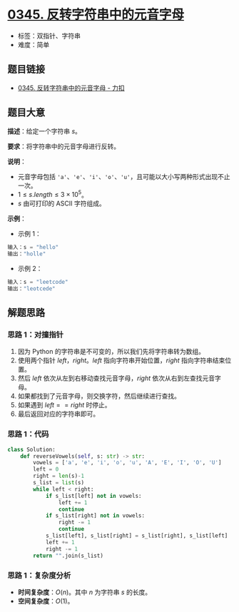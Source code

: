 # [0345. 反转字符串中的元音字母](https://leetcode.cn/problems/reverse-vowels-of-a-string/)

- 标签：双指针、字符串
- 难度：简单

## 题目链接

- [0345. 反转字符串中的元音字母 - 力扣](https://leetcode.cn/problems/reverse-vowels-of-a-string/)

## 题目大意

**描述**：给定一个字符串 $s$。

**要求**：将字符串中的元音字母进行反转。

**说明**：

- 元音字母包括 `'a'`、`'e'`、`'i'`、`'o'`、`'u'`，且可能以大小写两种形式出现不止一次。
- $1 \le s.length \le 3 \times 10^5$。
- $s$ 由可打印的 ASCII 字符组成。

**示例**：

- 示例 1：

```python
输入：s = "hello"
输出："holle"
```

- 示例 2：

```python
输入：s = "leetcode"
输出："leotcede"
```

## 解题思路

### 思路 1：对撞指针

1. 因为 Python 的字符串是不可变的，所以我们先将字符串转为数组。
2. 使用两个指针 $left$，$right$。$left$ 指向字符串开始位置，$right$ 指向字符串结束位置。
3. 然后 $left$ 依次从左到右移动查找元音字母，$right$ 依次从右到左查找元音字母。
4. 如果都找到了元音字母，则交换字符，然后继续进行查找。
5. 如果遇到 $left == right$ 时停止。
6. 最后返回对应的字符串即可。

### 思路 1：代码

```python
class Solution:
    def reverseVowels(self, s: str) -> str:
        vowels = ['a', 'e', 'i', 'o', 'u', 'A', 'E', 'I', 'O', 'U']
        left = 0
        right = len(s)-1
        s_list = list(s)
        while left < right:
            if s_list[left] not in vowels:
                left += 1
                continue
            if s_list[right] not in vowels:
                right -= 1
                continue
            s_list[left], s_list[right] = s_list[right], s_list[left]
            left += 1
            right -= 1
        return "".join(s_list)
```

### 思路 1：复杂度分析

- **时间复杂度**：$O(n)$。其中 $n$ 为字符串 $s$ 的长度。
- **空间复杂度**：$O(1)$。